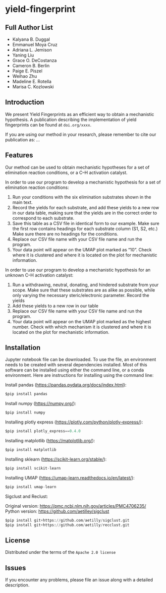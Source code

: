 # yield-fingerprint

Full Author List
----------------
* Kalyana B. Duggal
* Emmanuel Moya Cruz
* Adriana L. Jemison
* Yaning Liu
* Grace O. DeCostanza
* Cameron B. Berlin
* Paige E. Piszel
* Weihao Zhu
* Madeline E. Rotella
* Marisa C. Kozlowski

  
Introduction
------------
We present Yield Fingerprints as an efficient way to obtain a mechanistic hypothesis.
A publication describing the implementation of yield fingerprints can be found at `doi.org/xxxx`.

If you are using our method in your research, please remember to cite our publication as: *...*


Features
--------
Our method can be used to obtain mechanistic hypotheses for a set of elimination reaction conditions, or a C–H activation catalyst.

In order to use our program to develop a mechanistic hypothesis for a set of elimination reaction conditions:
1)	Run your conditions with the six elimination substrates shown in the main text.
2)	Record the yields for each substrate, and add these yields to a new row in our data table, making sure that the yields are in the correct order to correspond to each substrate.
3)	Save this table as a CSV file in identical form to our example. Make sure the first row contains headings for each substrate column (S1, S2, etc.)  Make sure there are no headings for the conditions.
4)	Replace our CSV file name with your CSV file name and run the program.
5)	Your data point will appear on the UMAP plot marked as “10”.  Check where it is clustered and where it is located on the plot for mechanistic information.

In order to use our program to develop a mechanistic hypothesis for an unknown C–H activation catalyst:
1)	Run a withdrawing, neutral, donating, and hindered substrate from your scope.  Make sure that these substrates are as alike as possible, while only varying the necessary steric/electronic parameter.  Record the yields
2)	Add these yields to a new row in our table
3)	Replace our CSV file name with your CSV file name and run the program.
4)	Your data point will appear on the UMAP plot marked as the highest number.  Check with which mechanism it is clustered and where it is located on the plot for mechanistic information.



Installation
---------------------
Jupyter notebook file can be downloaded.  To use the file, an environment needs to be created with several dependencies installed.  Most of this software can be installed using either the command line, or a conda environment.  Here are instructions for installing using the command line:

Install pandas (https://pandas.pydata.org/docs/index.html):
```python
$pip install pandas
```

Install numpy (https://numpy.org/):
```python
$pip install numpy
```

Installing plotly express (https://plotly.com/python/plotly-express/):
```python
$pip install plotly_express==0.4.0
```

Installing matplotlib (https://matplotlib.org/):
```python
$pip install matplotlib
```

Installing sklearn (https://scikit-learn.org/stable/):
```python
$pip install scikit-learn
```

Installing UMAP (https://umap-learn.readthedocs.io/en/latest/):
```python
$pip install umap-learn
```

Sigclust and Reclust:

Original version: https://pmc.ncbi.nlm.nih.gov/articles/PMC4706235/
Python version: https://github.com/aetilley/sigclust 

```python
$pip install git+https://github.com/aetilly/sigclust.git
$pip install git+https://github.com/aetilly/recclust.git
```


License
-------

Distributed under the terms of the `Apache 2.0 license`


Issues
------

If you encounter any problems,
please file an issue along with a detailed description.
